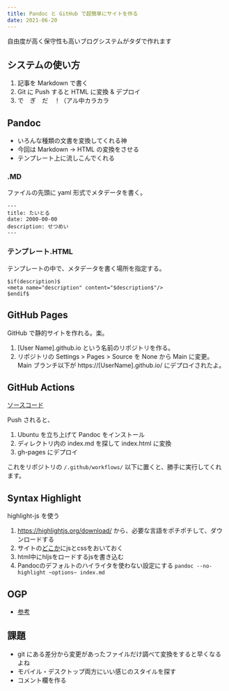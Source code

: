 ```yaml
---
title: Pandoc と GitHub で超簡単にサイトを作る
date: 2021-06-20
---
```


自由度が高く保守性も高いブログシステムがタダで作れます

## システムの使い方

1.  記事を Markdown で書く
1.  Git に Push すると HTML に変換 & デプロイ
1.  で　ぎ　だ　！（アル中カラカラ

## Pandoc

- いろんな種類の文書を変換してくれる神
- 今回は Markdown → HTML の変換をさせる
- テンプレート上に流しこんでくれる

### .MD

ファイルの先頭に yaml 形式でメタデータを書く。

```
---
title: たいとる
date: 2000-00-00
description: せつめい
---
```

### テンプレート.HTML

テンプレートの中で、メタデータを書く場所を指定する。

```
$if(description)$
<meta name="description" content="$description$"/>
$endif$
```

## GitHub Pages

GitHub で静的サイトを作れる。楽。

1. [User Name].github.io という名前のリポジトリを作る。
2. リポジトリの Settings > Pages > Source を None から Main に変更。Main ブランチ以下が https://[UserName].github.io/ にデプロイされたよ。

## GitHub Actions

[ソースコード](https://github.com/kanade-k-1228/kanade-k-1228.github.io/blob/main/.github/workflows/main.yml)

Push されると、

1. Ubuntu を立ち上げて Pandoc をインストール
2. ディレクトリ内の index.md を探して index.html に変換
3. gh-pages にデプロイ

これをリポジトリの `/.github/workflows/` 以下に置くと、勝手に実行してくれます。

## Syntax Highlight

highlight-js を使う

1. https://highlightjs.org/download/ から、必要な言語をポチポチして、ダウンロードする
2. サイトの[どこか](https://github.com/kanade-k-1228/kanade-k-1228.github.io/tree/main/hljs)にjsとcssをおいておく
3. html中にhljsをロードするjsを書き込む
4. Pandocのデフォルトのハイライタを使わない設定にする `pandoc --no-highlight ~options~ index.md`

## OGP

- [参考](https://speakerdeck.com/kubotak/ssgnasaitodeogphua-xiang-wodong-de-sheng-cheng-sitai)

## 課題

- git にある差分から変更があったファイルだけ調べて変換をすると早くなるよね
- モバイル・デスクトップ両方にいい感じのスタイルを探す
- コメント欄を作る
